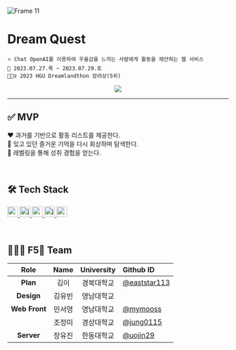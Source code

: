 ![Frame 11](https://github.com/DREAMLANDTHON/Dream-Quest_Front/assets/76805879/16600c78-b333-4019-a5d8-c9e47fe24ca4)

# Dream Quest
```
⭐ Chat OpenAI를 이용하여 우울감을 느끼는 사람에게 활동을 제안하는 웹 서비스
📅 2023.07.27.목 ~ 2023.07.29.토
🧚🏻‍♀️ 2023 HGU Dreamlandthon 장려상(5위)
```

<div align="center">
  <a href="https://hits.seeyoufarm.com"><img src="https://hits.seeyoufarm.com/api/count/incr/badge.svg?url=https%3A%2F%2Fgithub.com%2FDREAMLANDTHON%2FDream-Quest_Front&count_bg=%23D37BE9&title_bg=%239B27B8&icon=icloud.svg&icon_color=%23E7E7E7&title=Dream+Quest&edge_flat=false"/></a>
</div>

---

## ✅ MVP
❤️ 과거를 기반으로 활동 리스트를 제공한다.  
🧡 잊고 있던 즐거운 기억을 다시 회상하며 탐색한다.  
💛 레벨링을 통해 성취 경험을 얻는다.  

<br/>

## 🛠️ Tech Stack
<a href="https://reactjs.org/" target="_blank" rel="noreferrer"> <img src="https://img.shields.io/badge/react-61DAFB?style=for-the-badge&logo=react&logoColor=black" alt="react" height="24"/> </a> <!--React -->
<a href="https://developer.mozilla.org/en-US/docs/Web/JavaScript" target="_blank" rel="noreferrer"> <img src="http://img.shields.io/badge/-Javascript-f7e018?style=for-the-badge&logo=javascript&logoColor=black" alt="javascript" height="24"/> </a> <!-- JavaScript -->
<a href="https://spring.io/projects/spring-boot" target="_blank" rel="noreferrer"> <img src="http://img.shields.io/badge/-springboot-6DB33F?style=for-the-badge&logo=springboot&logoColor=white" alt="springboot" height="24"/> </a> <!-- SpringBoot -->
<a href="https://www.java.com" target="_blank" rel="noreferrer"> <img src="https://img.shields.io/badge/java-007396?style=for-the-badge&logo=java&logoColor=white" alt="java" height="24"/> </a> <!-- Java -->
<a href="https://openai.com/" target="_blank" rel="noreferrer"> <img src="https://img.shields.io/badge/openai-412991?style=for-the-badge&logo=openai&logoColor=white" alt="openai" height="24"/> </a> <!-- openAI -->

<br/>

## 🧚🏻‍♀️ F5🔄 Team
| Role | Name | University | Github ID |
| :------------: | :------------: | :------------: | :------------ |
| **Plan** | 김이 | 경북대학교 | [@eaststar113](https://github.com/eaststar113) |  
| **Design** | 김유빈 | 영남대학교 |  |
| **Web Front** | 민서영 | 영남대학교 | [@mymooss](https://github.com/mymooss) |
|  | 조정미 | 경상대학교 | [@jung0115](https://github.com/jung0115) |
| **Server** | 장유진 | 한동대학교 | [@uojin29](https://github.com/uojin29) |
